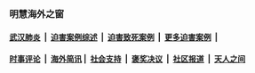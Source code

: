 
### 明慧海外之窗

####  [武汉肺炎](indexes/365.md?t=02140200) &nbsp;|&nbsp;  [迫害案例综述](indexes/328.md?t=02140200) &nbsp;|&nbsp; [迫害致死案例](indexes/277.md?t=02140200)  &nbsp;|&nbsp; [更多迫害案例](indexes/81.md?t=02140200)  &nbsp;|&nbsp; 
####  [时事评论](indexes/19.md?t=02140200) &nbsp;|&nbsp; [海外简讯](indexes/245.md?t=02140200)&nbsp;|&nbsp;  [社会支持](indexes/140.md?t=02140200) &nbsp;|&nbsp; [褒奖决议](indexes/282.md?t=02140200) &nbsp;|&nbsp; [社区报道](indexes/91.md?t=02140200)  &nbsp;|&nbsp; [天人之间](indexes/78.md?t=02140200) 

